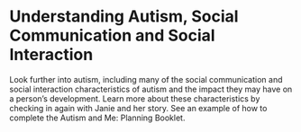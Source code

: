 # Understanding Autism, Social Communication and Social Interaction

Look further into autism, including many of the social communication and social interaction characteristics of autism and the impact they may have on a person’s development. Learn more about these characteristics by checking in again with Janie and her story. See an example of how to complete the Autism and Me: Planning Booklet.

